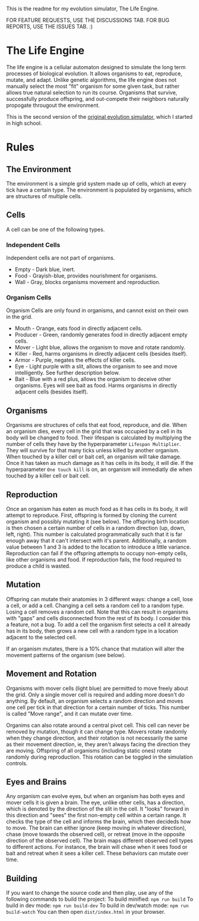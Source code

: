 This is the readme for my evolution simulator, The Life Engine. 

FOR FEATURE REQUESTS, USE THE DISCUSSIONS TAB. FOR BUG REPORTS, USE THE ISSUES TAB. :)

# The Life Engine
The life engine is a cellular automaton designed to simulate the long term processes of biological evolution. It allows organisms to eat, reproduce, mutate, and adapt.
Unlike genetic algorithms, the life engine does not manually select the most "fit" organism for some given task, but rather allows true natural selection to 
run its course. Organisms that survive, successfully produce offspring, and out-compete their neighbors naturally propogate througout the environment.

This is the second version of the [original evolution simulator](https://github.com/MaxRobinsonTheGreat/EvolutionSimulator), which I started in high school.


# Rules
## The Environment
The environment is a simple grid system made up of cells, which at every tick have a certain type. The environment is populated by organisms, which are structures of multiple cells.

## Cells
A cell can be one of the following types.
### Independent Cells
Independent cells are not part of organisms. 
- Empty - Dark blue, inert.
- Food - Grayish-blue, provides nourishment for organisms.
- Wall - Gray, blocks organisms movement and reproduction.
### Organism Cells
Organism Cells are only found in organisms, and cannot exist on their own in the grid.
- Mouth - Orange, eats food in directly adjacent cells.
- Producer - Green, randomly generates food in directly adjacent empty cells.
- Mover - Light blue, allows the organism to move and rotate randomly.
- Killer - Red, harms organisms in directly adjacent cells (besides itself).
- Armor - Purple, negates the effects of killer cells.
- Eye - Light purple with a slit, allows the organism to see and move intelligently. See further description below.
- Bait - Blue with a red plus, allows the organism to deceive other organisms. Eyes will see bait as food. Harms organisms in directly adjacent cells (besides itself).

## Organisms
Organisms are structures of cells that eat food, reproduce, and die.
When an organism dies, every cell in the grid that was occupied by a cell in its body will be changed to food.
Their lifespan is calculated by multiplying the number of cells they have by the hyperparameter `Lifespan Multiplier`. They will survive for that many ticks unless killed by another organism.
When touched by a killer cell or bait cell, an organism will take damage. Once it has taken as much damage as it has cells in its body, it will die. If the hyperparameter `One touch kill` is on, an organism will immediatly die when touched by a killer cell or bait cell.

## Reproduction
Once an organism has eaten as much food as it has cells in its body, it will attempt to reproduce. 
First, offspring is formed by cloning the current organism and possibly mutating it (see below).
The offspring birth location is then chosen a certain number of cells in a random direction (up, down, left, right). This number is calculated programmatically such that it is far enough away that it can't intersect with it's parent.
Additionally, a random value between 1 and 3 is added to the location to introduce a little variance.
Reproduction can fail if the offspring attempts to occupy non-empty cells, like other organisms and food. If reproduction fails, the food required to produce a child is wasted.

## Mutation
Offspring can mutate their anatomies in 3 different ways: change a cell, lose a cell, or add a cell. Changing a cell sets a random cell to a random type. Losing a cell removes a random cell. Note that this can result in organisms with "gaps" and cells disconnected from the rest of its body. I consider this a feature, not a bug.
To add a cell the organism first selects a cell it already has in its body, then grows a new cell with a random type in a location adjacent to the selected cell.

If an organism mutates, there is a 10% chance that mutation will alter the movement patterns of the organism (see below).

## Movement and Rotation
Organisms with mover cells (light blue) are permitted to move freely about the grid. Only a single mover cell is required and adding more doesn't do anything. By default, an organism selects a random direction and moves one cell per tick in that direction for a certain number of ticks. This number is called "Move range", and it can mutate over time.

Organims can also rotate around a central pivot cell. This cell can never be removed by mutation, though it can change type. Movers rotate randomly when they change direction, and their rotation is not necessarily the same as their movement direction, ie, they aren't always facing the direction they are moving. Offspring of all organisms (including static ones) rotate randomly during reproduction. This rotation can be toggled in the simulation controls.

## Eyes and Brains
Any organism can evolve eyes, but when an organism has both eyes and mover cells it is given a brain. The eye, unlike other cells, has a direction, which is denoted by the direction of the slit in the cell. It "looks" forward in this direction and "sees" the first non-empty cell within a certain range. It checks the type of the cell and informs the brain, which then decideds how to move. The brain can either ignore (keep moving in whatever direction), chase (move towards the observed cell), or retreat (move in the opposite direction of the observed cell). The brain maps different observed cell types to different actions. For instance, the brain will chase when it sees food or bait and retreat when it sees a killer cell. These behaviors can mutate over time. 


## Building
If you want to change the source code and then play, use any of the following commands to build the project:
To build minified: `npm run build`
To build in dev mode: `npm run build-dev`
To build in dev/watch mode: `npm run build-watch`
You can then open `dist/index.html` in your browser.
